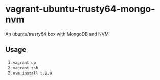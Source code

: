 # vagrant-ubuntu-trusty64-mongo-nvm
An ubuntu/trusty64 box with MongoDB and NVM

## Usage

1. `vagrant up`
2. `vagrant ssh`
3. `nvm install 5.2.0`
